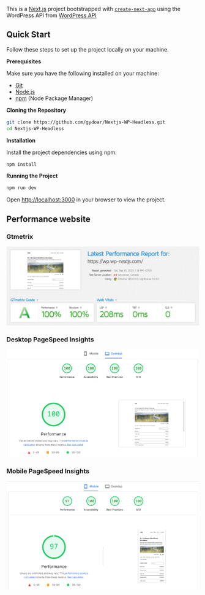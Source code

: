 This is a [Next.js](https://nextjs.org) project bootstrapped with [`create-next-app`](https://nextjs.org/docs/app/api-reference/cli/create-next-app) using the WordPress API from [WordPress API](https://wpsample.wp-nextjs.com/)

## Quick Start

Follow these steps to set up the project locally on your machine.

**Prerequisites**

Make sure you have the following installed on your machine:

- [Git](https://git-scm.com/)
- [Node.js](https://nodejs.org/en)
- [npm](https://www.npmjs.com/) (Node Package Manager)

**Cloning the Repository**

```bash
git clone https://github.com/gydoar/Nextjs-WP-Headless.git
cd Nextjs-WP-Headless
```

**Installation**

Install the project dependencies using npm:

```bash
npm install
```

**Running the Project**

```bash
npm run dev
```

Open [http://localhost:3000](http://localhost:3000) in your browser to view the project.

## Performance website
### Gtmetrix
![](https://raw.githubusercontent.com/gydoar/Nextjs-WP-Headless/main/docs/gtmetrix.png)

### Desktop PageSpeed Insights
![](https://raw.githubusercontent.com/gydoar/Nextjs-WP-Headless/main/docs/desktop.png)

### Mobile PageSpeed Insights
![](https://raw.githubusercontent.com/gydoar/Nextjs-WP-Headless/main/docs/mobile.png)